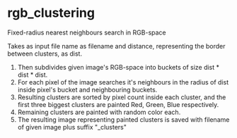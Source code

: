 # rgb_clustering
Fixed-radius nearest neighbours search in RGB-space

Takes as input file name as filename and distance, representing the border between clusters, as dist.  
1. Then subdivides given image's RGB-space into buckets of size dist * dist * dist.  
2. For each pixel of the image searches it's neighbours in the radius of dist inside pixel's bucket and neighbouring buckets.  
3. Resulting clusters are sorted by pixel count inside each cluster, and the first three biggest clusters are painted Red, Green, Blue respectively.  
4. Remaining clusters are painted with random color each.  
5. The resulting image representing painted clusters is saved with filename of given image plus suffix "_clusters"  
